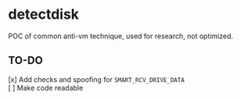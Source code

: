 
# detectdisk
POC of common anti-vm technique, used for research, not optimized.

## TO-DO
[x] Add checks and spoofing for `SMART_RCV_DRIVE_DATA`\
[ ] Make code readable
